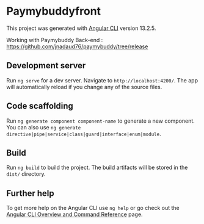 # Paymybuddyfront

This project was generated with [Angular CLI](https://github.com/angular/angular-cli) version 13.2.5.

Working with Paymybuddy Back-end : https://github.com/jnadaud76/paymybuddy/tree/release

## Development server

Run `ng serve` for a dev server. Navigate to `http://localhost:4200/`. The app will automatically reload if you change any of the source files.

## Code scaffolding

Run `ng generate component component-name` to generate a new component. You can also use `ng generate directive|pipe|service|class|guard|interface|enum|module`.

## Build

Run `ng build` to build the project. The build artifacts will be stored in the `dist/` directory.


## Further help

To get more help on the Angular CLI use `ng help` or go check out the [Angular CLI Overview and Command Reference](https://angular.io/cli) page.
